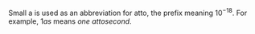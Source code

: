 Small a is used as an abbreviation for atto, the prefix meaning $10^{-18}$. For example, $1$*as* means *one attosecond*.
